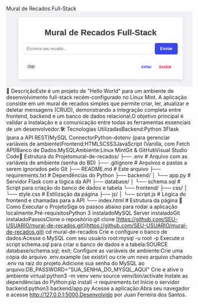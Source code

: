 Mural de Recados Full-Stack![Imagem de um mural de recados simples](./screenshot.png)📝 DescriçãoEste é um projeto de "Hello World" para um ambiente de desenvolvimento full-stack recém-configurado no Linux Mint. A aplicação consiste em um mural de recados simples que permite criar, ler, atualizar e deletar mensagens (CRUD), demonstrando a integração completa entre frontend, backend e um banco de dados relacional.O objetivo principal é validar a instalação e a comunicação entre todas as ferramentas essenciais de um desenvolvedor.🛠️ Tecnologias UtilizadasBackend:Python 3Flask (para a API REST)MySQL ConnectorPython-dotenv (para gerenciar variáveis de ambiente)Frontend:HTML5CSS3JavaScript (Vanilla, com Fetch API)Banco de Dados:MySQLAmbiente:Linux MintGit & GitHubVisual Studio Code📂 Estrutura do Projetomural-de-recados/
├── .env                  # Arquivo com as variáveis de ambiente (senha do BD)
├── .gitignore            # Arquivos e pastas a serem ignorados pelo Git
├── README.md             # Este arquivo
├── requirements.txt      # Dependências do Python
├── backend/
│   └── app.py            # Servidor Flask com a lógica da API
├── database/
│   └── schema.sql        # Script para criação do banco de dados e tabela
└── frontend/
    ├── css/
    │   └── style.css     # Estilização da página
    ├── js/
    │   └── script.js     # Lógica do frontend e chamadas para a API
    └── index.html        # Estrutura da página
🚀 Como Executar o ProjetoSiga os passos abaixo para rodar a aplicação localmente.Pré-requisitosPython 3 instaladoMySQL Server instaladoGit instaladoPassosClone o repositório:git clone [https://github.com/SEU-USUARIO/mural-de-recados.git](https://github.com/SEU-USUARIO/mural-de-recados.git)
cd mural-de-recados
Crie e configure o banco de dados:Acesse o MySQL com seu usuário root:mysql -u root -p
Execute o script schema.sql para criar o banco de dados e a tabela:SOURCE database/schema.sql;
exit;
Configure as variáveis de ambiente:Crie uma cópia do arquivo .env.example (se existir) ou crie um novo arquivo chamado .env na raiz do projeto.Adicione sua senha do MySQL ao arquivo:DB_PASSWORD="SUA_SENHA_DO_MYSQL_AQUI"
Crie e ative o ambiente virtual:python3 -m venv venv
source venv/bin/activate
Instale as dependências do Python:pip install -r requirements.txt
Inicie o servidor backend:python3 backend/app.py
Acesse a aplicação:Abra seu navegador e acesse http://127.0.0.1:5000.Desenvolvido por Juan Ferreira dos Santos.
